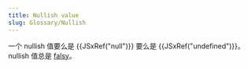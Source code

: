 ```yaml
---
title: Nullish value
slug: Glossary/Nullish
---
```

一个 nullish 值要么是 {{JSxRef("null")}} 要么是 {{JSxRef("undefined")}}。nullish 值总是 [falsy](/zh-CN/docs/Glossary/Falsy)。
